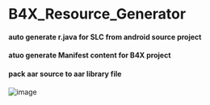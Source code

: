 # B4X_Resource_Generator

#### auto generate r.java for SLC from android source project
#### atuo generate Manifest content for B4X project
#### pack aar source to aar library file

![image](https://github.com/laomms/B4X_Resource_Generator/blob/master/gif.gif)  

